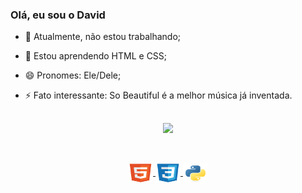 ### Olá, eu sou o David

- 🔭 Atualmente, não estou trabalhando; 
- 🌱 Estou aprendendo HTML e CSS;
- 😄 Pronomes: Ele/Dele;
- ⚡ Fato interessante: So Beautiful é a melhor música já inventada.

  ##

<div align="center">
  <a href="https://github.com/Coofezineo">
  <img height="180em" src="https://github-readme-stats.vercel.app/api?username=Coofezineo&show_icons=true&theme=rose_pine&include_all_commits=true&count_private=true"/>
</div>
  
  ##
  
<div style="display: inline_block" align="center"><br>
  <img align="center" alt="Coof-HTML" height="30" width="40" src="https://raw.githubusercontent.com/devicons/devicon/master/icons/html5/html5-original.svg">
  <img align="center" alt="Coof-CSS" height="30" width="40" src="https://raw.githubusercontent.com/devicons/devicon/master/icons/css3/css3-original.svg">
  <img align="center" alt="Coof-Python" height="30" width="40" src="https://raw.githubusercontent.com/devicons/devicon/master/icons/python/python-original.svg">
</div>
  
  ##
  
